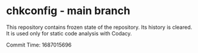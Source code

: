 # chkconfig - main branch

This repository contains frozen state of the repository.
Its history is cleared. It is used only for static code
analysis with Codacy.

Commit Time: 1687015696